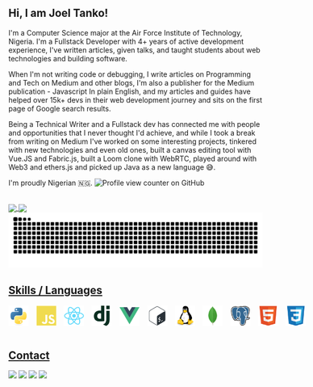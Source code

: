 ## Hi, I am Joel Tanko! 
I'm a Computer Science major at the Air Force Institute of Technology, Nigeria. I'm a Fullstack Developer with 4+ years of active development experience, I've written articles, given talks, and taught students about web technologies and building software.

When I'm not writing code or debugging, I write articles on Programming and Tech on Medium and other blogs, I'm also a publisher for the Medium publication - Javascript In plain English, and my articles and guides have helped over 15k+ devs in their web development journey and sits on the first page of Google search results.

Being a Technical Writer and a Fullstack dev has connected me with people and opportunities that I never thought I'd achieve, and while I took a break from writing on Medium I've worked on some interesting projects, tinkered with new technologies and even old ones, built a canvas editing tool with Vue.JS and Fabric.js, built a Loom clone with WebRTC, played around with Web3 and ethers.js and picked up Java as a new language 😅.

I'm proudly Nigerian 🇳🇬. ![Profile view counter on GitHub](https://komarev.com/ghpvc/?username=ogofe)

<br />

 <div>
  <a href="https://github.com/ogofe">
   <img align="center" src="https://github-readme-stats.vercel.app/api/top-langs/?username=ogofe&layout=compact&langs_count=25&theme=dracula"/>
  <img align="center" src="https://github-readme-stats.vercel.app/api?username=ogofe&show_icons=true&theme=dracula&include_all_commits=true&count_private=true&hide=issues"/>
</div>

<img alt="snake eating my contributions" src="https://raw.githubusercontent.com/ogofe/ogofe/output/github-contribution-grid-snake-dark.svg" />

 
 
 ## Skills / Languages
<div style="display: flex; justify-content: flex-start; gap: 15px;">
  <img height="40" align="center" alt="Python" height="30" width="40" src="https://raw.githubusercontent.com/devicons/devicon/master/icons/python/python-original.svg">
 
  <img height="40" align="center" alt="JavaScript" height="30" width="40" src="https://raw.githubusercontent.com/devicons/devicon/master/icons/javascript/javascript-plain.svg">

  <img height="40" align="center" alt="React" height="30" width="40" src="https://raw.githubusercontent.com/devicons/devicon/master/icons/react/react-original.svg">
 
  <img height="40" align="center" alt="Django" height="30" width="40" src="https://raw.githubusercontent.com/devicons/devicon/master/icons/django/django-plain.svg">

  <img height="40" align="center" alt="Vue Js" height="30" width="40" src="https://raw.githubusercontent.com/devicons/devicon/master/icons/vuejs/vuejs-original.svg">

  <img height="40" align="center" alt="Bash" height="30" width="40" src="https://raw.githubusercontent.com/devicons/devicon/master/icons/bash/bash-plain.svg">

 <img height="40" align="center" alt="Linux" height="30" width="40" src="https://raw.githubusercontent.com/devicons/devicon/master/icons/linux/linux-original.svg">

 <img height="40" align="center" alt="Mongo DB" height="30" width="40" src="https://raw.githubusercontent.com/devicons/devicon/master/icons/mongodb/mongodb-original.svg">

  <img height="40" align="center" alt="PostgreSQL" height="30" width="40" src="https://raw.githubusercontent.com/devicons/devicon/master/icons/postgresql/postgresql-original.svg">

  <img height="40" align="center" alt="Erica-HTML" height="30" width="40" src="https://raw.githubusercontent.com/devicons/devicon/master/icons/html5/html5-original.svg">

  <img height="40" align="center" alt="Erica-CSS" height="30" width="40" src="https://raw.githubusercontent.com/devicons/devicon/master/icons/css3/css3-original.svg">
</div>
  
</br>

## Contact 
<div> 
  <a href="https://www.linkedin.com/in/jtogofe" target="_blank"><img src="https://img.shields.io/badge/-LinkedIn-%230077B5?style=for-the-badge&logo=linkedin&logoColor=white" target="_blank"></a> 
  <a href="https://twitter.com/jtogofe" target="_blank"><img src="https://img.shields.io/badge/-Twitter-%23EA4335?style=for-the-badge&logo=youtube&logoColor=white" target="_blank"></a>
  <a href="https://instagram.com/jtogofe" target="_blank"><img src="https://img.shields.io/badge/-Instagram-%23E4405F?style=for-the-badge&logo=instagram&logoColor=white" target="_blank"></a>
  <a href = "mailto: 7thogofe@gmail.com"><img src="https://img.shields.io/badge/-Gmail-%23333?style=for-the-badge&logo=gmail&logoColor=white" target="_blank"></a>
 </br>
</br>
</div>
